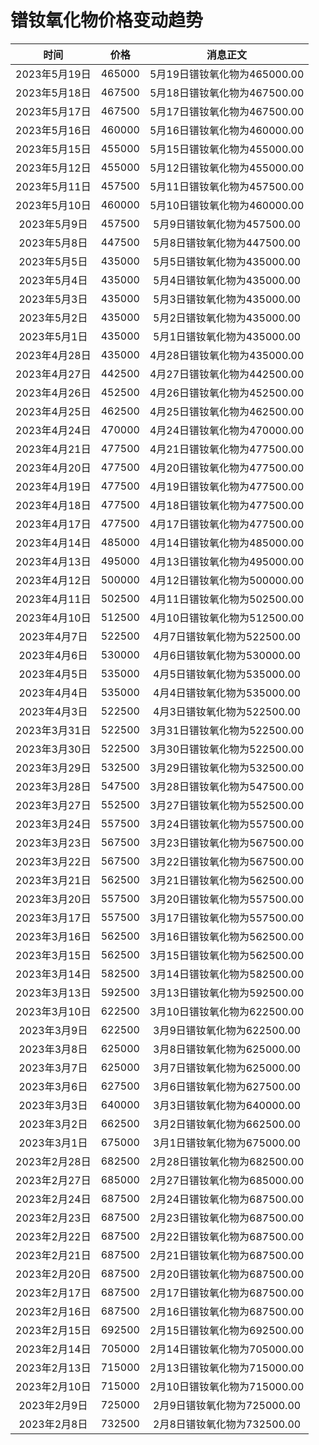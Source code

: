 # 镨钕氧化物价格变动趋势 

| 时间 | 价格 | 消息正文 |
|:--:|:--:|:--:|
|2023年5月19日|465000|5月19日镨钕氧化物为465000.00|
|2023年5月18日|467500|5月18日镨钕氧化物为467500.00|
|2023年5月17日|467500|5月17日镨钕氧化物为467500.00|
|2023年5月16日|460000|5月16日镨钕氧化物为460000.00|
|2023年5月15日|455000|5月15日镨钕氧化物为455000.00|
|2023年5月12日|455000|5月12日镨钕氧化物为455000.00|
|2023年5月11日|457500|5月11日镨钕氧化物为457500.00|
|2023年5月10日|460000|5月10日镨钕氧化物为460000.00|
|2023年5月9日|457500|5月9日镨钕氧化物为457500.00|
|2023年5月8日|447500|5月8日镨钕氧化物为447500.00|
|2023年5月5日|435000|5月5日镨钕氧化物为435000.00|
|2023年5月4日|435000|5月4日镨钕氧化物为435000.00|
|2023年5月3日|435000|5月3日镨钕氧化物为435000.00|
|2023年5月2日|435000|5月2日镨钕氧化物为435000.00|
|2023年5月1日|435000|5月1日镨钕氧化物为435000.00|
|2023年4月28日|435000|4月28日镨钕氧化物为435000.00|
|2023年4月27日|442500|4月27日镨钕氧化物为442500.00|
|2023年4月26日|452500|4月26日镨钕氧化物为452500.00|
|2023年4月25日|462500|4月25日镨钕氧化物为462500.00|
|2023年4月24日|470000|4月24日镨钕氧化物为470000.00|
|2023年4月21日|477500|4月21日镨钕氧化物为477500.00|
|2023年4月20日|477500|4月20日镨钕氧化物为477500.00|
|2023年4月19日|477500|4月19日镨钕氧化物为477500.00|
|2023年4月18日|477500|4月18日镨钕氧化物为477500.00|
|2023年4月17日|477500|4月17日镨钕氧化物为477500.00|
|2023年4月14日|485000|4月14日镨钕氧化物为485000.00|
|2023年4月13日|495000|4月13日镨钕氧化物为495000.00|
|2023年4月12日|500000|4月12日镨钕氧化物为500000.00|
|2023年4月11日|502500|4月11日镨钕氧化物为502500.00|
|2023年4月10日|512500|4月10日镨钕氧化物为512500.00|
|2023年4月7日|522500|4月7日镨钕氧化物为522500.00|
|2023年4月6日|530000|4月6日镨钕氧化物为530000.00|
|2023年4月5日|535000|4月5日镨钕氧化物为535000.00|
|2023年4月4日|535000|4月4日镨钕氧化物为535000.00|
|2023年4月3日|522500|4月3日镨钕氧化物为522500.00|
|2023年3月31日|522500|3月31日镨钕氧化物为522500.00|
|2023年3月30日|522500|3月30日镨钕氧化物为522500.00|
|2023年3月29日|532500|3月29日镨钕氧化物为532500.00|
|2023年3月28日|547500|3月28日镨钕氧化物为547500.00|
|2023年3月27日|552500|3月27日镨钕氧化物为552500.00|
|2023年3月24日|557500|3月24日镨钕氧化物为557500.00|
|2023年3月23日|567500|3月23日镨钕氧化物为567500.00|
|2023年3月22日|567500|3月22日镨钕氧化物为567500.00|
|2023年3月21日|562500|3月21日镨钕氧化物为562500.00|
|2023年3月20日|557500|3月20日镨钕氧化物为557500.00|
|2023年3月17日|557500|3月17日镨钕氧化物为557500.00|
|2023年3月16日|562500|3月16日镨钕氧化物为562500.00|
|2023年3月15日|562500|3月15日镨钕氧化物为562500.00|
|2023年3月14日|582500|3月14日镨钕氧化物为582500.00|
|2023年3月13日|592500|3月13日镨钕氧化物为592500.00|
|2023年3月10日|622500|3月10日镨钕氧化物为622500.00|
|2023年3月9日|622500|3月9日镨钕氧化物为622500.00|
|2023年3月8日|625000|3月8日镨钕氧化物为625000.00|
|2023年3月7日|625000|3月7日镨钕氧化物为625000.00|
|2023年3月6日|627500|3月6日镨钕氧化物为627500.00|
|2023年3月3日|640000|3月3日镨钕氧化物为640000.00|
|2023年3月2日|662500|3月2日镨钕氧化物为662500.00|
|2023年3月1日|675000|3月1日镨钕氧化物为675000.00|
|2023年2月28日|682500|2月28日镨钕氧化物为682500.00|
|2023年2月27日|685000|2月27日镨钕氧化物为685000.00|
|2023年2月24日|687500|2月24日镨钕氧化物为687500.00|
|2023年2月23日|687500|2月23日镨钕氧化物为687500.00|
|2023年2月22日|687500|2月22日镨钕氧化物为687500.00|
|2023年2月21日|687500|2月21日镨钕氧化物为687500.00|
|2023年2月20日|687500|2月20日镨钕氧化物为687500.00|
|2023年2月17日|687500|2月17日镨钕氧化物为687500.00|
|2023年2月16日|687500|2月16日镨钕氧化物为687500.00|
|2023年2月15日|692500|2月15日镨钕氧化物为692500.00|
|2023年2月14日|705000|2月14日镨钕氧化物为705000.00|
|2023年2月13日|715000|2月13日镨钕氧化物为715000.00|
|2023年2月10日|715000|2月10日镨钕氧化物为715000.00|
|2023年2月9日|725000|2月9日镨钕氧化物为725000.00|
|2023年2月8日|732500|2月8日镨钕氧化物为732500.00|